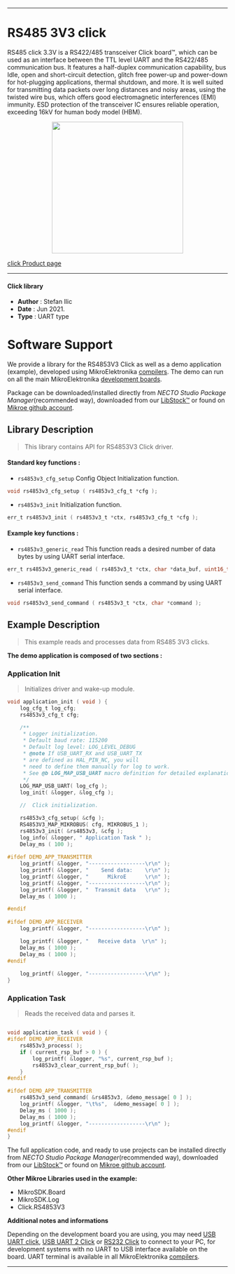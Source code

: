 
---
# RS485 3V3 click

RS485 click 3.3V is a RS422/485 transceiver Click board™, which can be used as an interface between the TTL level UART and the RS422/485 communication bus. It features a half-duplex communication capability, bus Idle, open and short-circuit detection, glitch free power-up and power-down for hot-plugging applications, thermal shutdown, and more. It is well suited for transmitting data packets over long distances and noisy areas, using the twisted wire bus, which offers good electromagnetic interferences (EMI) immunity. ESD protection of the transceiver IC ensures reliable operation, exceeding 16kV for human body model (HBM).

<p align="center">
  <img src="https://download.mikroe.com/images/click_for_ide/rs48533v_click.png" height=300px>
</p>

[click Product page](https://www.mikroe.com/rs485-33v-click)

---


#### Click library

- **Author**        : Stefan Ilic
- **Date**          : Jun 2021.
- **Type**          : UART type


# Software Support

We provide a library for the RS4853V3 Click
as well as a demo application (example), developed using MikroElektronika
[compilers](https://www.mikroe.com/necto-studio).
The demo can run on all the main MikroElektronika [development boards](https://www.mikroe.com/development-boards).

Package can be downloaded/installed directly from *NECTO Studio Package Manager*(recommended way), downloaded from our [LibStock&trade;](https://libstock.mikroe.com) or found on [Mikroe github account](https://github.com/MikroElektronika/mikrosdk_click_v2/tree/master/clicks).

## Library Description

> This library contains API for RS4853V3 Click driver.

#### Standard key functions :

- `rs4853v3_cfg_setup` Config Object Initialization function.
```c
void rs4853v3_cfg_setup ( rs4853v3_cfg_t *cfg );
```

- `rs4853v3_init` Initialization function.
```c
err_t rs4853v3_init ( rs4853v3_t *ctx, rs4853v3_cfg_t *cfg );
```

#### Example key functions :

- `rs4853v3_generic_read` This function reads a desired number of data bytes by using UART serial interface.
```c
err_t rs4853v3_generic_read ( rs4853v3_t *ctx, char *data_buf, uint16_t max_len );
```

- `rs4853v3_send_command` This function sends a command by using UART serial interface.
```c
void rs4853v3_send_command ( rs4853v3_t *ctx, char *command );
```

## Example Description

> This example reads and processes data from RS485 3V3 clicks.

**The demo application is composed of two sections :**

### Application Init

> Initializes driver and wake-up module.

```c
void application_init ( void ) {
    log_cfg_t log_cfg;
    rs4853v3_cfg_t cfg;

    /** 
     * Logger initialization.
     * Default baud rate: 115200
     * Default log level: LOG_LEVEL_DEBUG
     * @note If USB_UART_RX and USB_UART_TX 
     * are defined as HAL_PIN_NC, you will 
     * need to define them manually for log to work. 
     * See @b LOG_MAP_USB_UART macro definition for detailed explanation.
     */
    LOG_MAP_USB_UART( log_cfg );
    log_init( &logger, &log_cfg );

    //  Click initialization.

    rs4853v3_cfg_setup( &cfg );
    RS4853V3_MAP_MIKROBUS( cfg, MIKROBUS_1 );
    rs4853v3_init( &rs4853v3, &cfg );
    log_info( &logger, " Application Task " );
    Delay_ms ( 100 );
    
#ifdef DEMO_APP_TRANSMITTER
    log_printf( &logger, "------------------\r\n" );
    log_printf( &logger, "    Send data:    \r\n" );
    log_printf( &logger, "      MikroE      \r\n" );
    log_printf( &logger, "------------------\r\n" );
    log_printf( &logger, "  Transmit data   \r\n" );
    Delay_ms ( 1000 );

#endif
    
#ifdef DEMO_APP_RECEIVER 
    log_printf( &logger, "------------------\r\n" );

    log_printf( &logger, "   Receive data  \r\n" );
    Delay_ms ( 1000 );
    Delay_ms ( 1000 );
#endif
        
    log_printf( &logger, "------------------\r\n" );
}

```

### Application Task

> Reads the received data and parses it.

```c

void application_task ( void ) {  
#ifdef DEMO_APP_RECEIVER 
    rs4853v3_process( );
    if ( current_rsp_buf > 0 ) {
        log_printf( &logger, "%s", current_rsp_buf );
        rs4853v3_clear_current_rsp_buf( );
    }
#endif 

#ifdef DEMO_APP_TRANSMITTER
    rs4853v3_send_command( &rs4853v3, &demo_message[ 0 ] );
    log_printf( &logger, "\t%s",  &demo_message[ 0 ] );
    Delay_ms ( 1000 );
    Delay_ms ( 1000 );
    log_printf( &logger, "------------------\r\n" ); 
#endif   
}

```


The full application code, and ready to use projects can be installed directly from *NECTO Studio Package Manager*(recommended way), downloaded from our [LibStock&trade;](https://libstock.mikroe.com) or found on [Mikroe github account](https://github.com/MikroElektronika/mikrosdk_click_v2/tree/master/clicks).

**Other Mikroe Libraries used in the example:**

- MikroSDK.Board
- MikroSDK.Log
- Click.RS4853V3

**Additional notes and informations**

Depending on the development board you are using, you may need
[USB UART click](https://www.mikroe.com/usb-uart-click),
[USB UART 2 Click](https://www.mikroe.com/usb-uart-2-click) or
[RS232 Click](https://www.mikroe.com/rs232-click) to connect to your PC, for
development systems with no UART to USB interface available on the board. UART
terminal is available in all MikroElektronika
[compilers](https://shop.mikroe.com/compilers).

---
